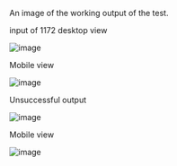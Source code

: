 An image of the working output of the test.

input of 1172 desktop view

![image](https://github.com/S3lk1rk/Coolstays/assets/58029954/78ec70f3-bb78-47e5-abd7-dd68a1900cd7)

Mobile view

![image](https://github.com/S3lk1rk/Coolstays/assets/58029954/ca9d0348-a6cb-4680-96a2-3fbded71b90c)

Unsuccessful output 

![image](https://github.com/S3lk1rk/Coolstays/assets/58029954/14d5a41c-3212-48ab-b341-4fe2f2aff1a0)


Mobile view

![image](https://github.com/S3lk1rk/Coolstays/assets/58029954/18bf3be6-929c-40a8-aa68-2286d6dab36f)
